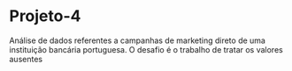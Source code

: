 # Projeto-4
Análise de dados referentes a campanhas de marketing direto de uma instituição bancária portuguesa. O desafio é o trabalho de tratar os valores ausentes
